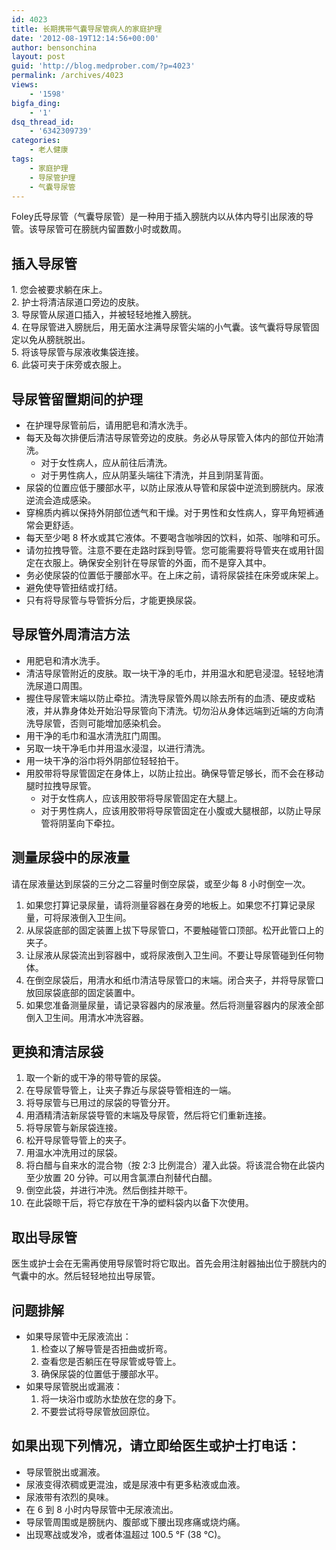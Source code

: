 ```yaml
---
id: 4023
title: 长期携带气囊导尿管病人的家庭护理
date: '2012-08-19T12:14:56+00:00'
author: bensonchina
layout: post
guid: 'http://blog.medprober.com/?p=4023'
permalink: /archives/4023
views:
    - '1598'
bigfa_ding:
    - '1'
dsq_thread_id:
    - '6342309739'
categories:
    - 老人健康
tags:
    - 家庭护理
    - 导尿管护理
    - 气囊导尿管
---
```


Foley氏导尿管（气囊导尿管）是一种用于插入膀胱内以从体内导引出尿液的导管。该导尿管可在膀胱内留置数小时或数周。

## 插入导尿管

1\. 您会被要求躺在床上。  
2\. 护士将清洁尿道口旁边的皮肤。  
3\. 导尿管从尿道口插入，并被轻轻地推入膀胱。  
4\. 在导尿管进入膀胱后，用无菌水注满导尿管尖端的小气囊。该气囊将导尿管固定以免从膀胱脱出。  
5\. 将该导尿管与尿液收集袋连接。  
6\. 此袋可夹于床旁或衣服上。

## 导尿管留置期间的护理

- 在护理导尿管前后，请用肥皂和清水洗手。
- 每天及每次排便后清洁导尿管旁边的皮肤。务必从导尿管入体内的部位开始清洗。 
    - 对于女性病人，应从前往后清洗。
    - 对于男性病人，应从阴茎头端往下清洗，并且到阴茎背面。
- 尿袋的位置应低于腰部水平，以防止尿液从导管和尿袋中逆流到膀胱内。尿液逆流会造成感染。
- 穿棉质内裤以保持外阴部位透气和干燥。对于男性和女性病人，穿平角短裤通常会更舒适。
- 每天至少喝 8 杯水或其它液体。不要喝含咖啡因的饮料，如茶、咖啡和可乐。
- 请勿拉拽导管。注意不要在走路时踩到导管。您可能需要将导管夹在或用针固定在衣服上。确保安全别针在导尿管的外面，而不是穿入其中。
- 务必使尿袋的位置低于腰部水平。在上床之前，请将尿袋挂在床旁或床架上。
- 避免使导管扭结或打结。
- 只有将导尿管与导管拆分后，才能更换尿袋。

## 导尿管外周清洁方法

- 用肥皂和清水洗手。
- 清洁导尿管附近的皮肤。取一块干净的毛巾，并用温水和肥皂浸湿。轻轻地清洗尿道口周围。
- 握住导尿管末端以防止牵拉。清洗导尿管外周以除去所有的血渍、硬皮或粘液，并从靠身体处开始沿导尿管向下清洗。切勿沿从身体远端到近端的方向清洗导尿管，否则可能增加感染机会。
- 用干净的毛巾和温水清洗肛门周围。
- 另取一块干净毛巾并用温水浸湿，以进行清洗。
- 用一块干净的浴巾将外阴部位轻轻拍干。
- 用胶带将导尿管固定在身体上，以防止拉出。确保导管足够长，而不会在移动腿时拉拽导尿管。 
    - 对于女性病人，应该用胶带将导尿管固定在大腿上。
    - 对于男性病人，应该用胶带将导尿管固定在小腹或大腿根部，以防止导尿管将阴茎向下牵拉。

## 测量尿袋中的尿液量

请在尿液量达到尿袋的三分之二容量时倒空尿袋，或至少每 8 小时倒空一次。

1. 如果您打算记录尿量，请将测量容器在身旁的地板上。如果您不打算记录尿量，可将尿液倒入卫生间。
2. 从尿袋底部的固定装置上拔下导尿管口，不要触碰管口顶部。松开此管口上的夹子。
3. 让尿液从尿袋流出到容器中，或将尿液倒入卫生间。不要让导尿管碰到任何物体。
4. 在倒空尿袋后，用清水和纸巾清洁导尿管口的末端。闭合夹子，并将导尿管口放回尿袋底部的固定装置中。
5. 如果您准备测量尿量，请记录容器内的尿液量。然后将测量容器内的尿液全部倒入卫生间。用清水冲洗容器。

## 更换和清洁尿袋

1. 取一个新的或干净的带导管的尿袋。
2. 在导尿管导管上，让夹子靠近与尿袋导管相连的一端。
3. 将导尿管与已用过的尿袋的导管分开。
4. 用酒精清洁新尿袋导管的末端及导尿管，然后将它们重新连接。
5. 将导尿管与新尿袋连接。
6. 松开导尿管导管上的夹子。
7. 用温水冲洗用过的尿袋。
8. 将白醋与自来水的混合物（按 2:3 比例混合）灌入此袋。将该混合物在此袋内至少放置 20 分钟。可以用含氯漂白剂替代白醋。
9. 倒空此袋，并进行冲洗。然后倒挂并晾干。
10. 在此袋晾干后，将它存放在干净的塑料袋内以备下次使用。

## 取出导尿管

医生或护士会在无需再使用导尿管时将它取出。首先会用注射器抽出位于膀胱内的气囊中的水。然后轻轻地拉出导尿管。

## 问题排解

- 如果导尿管中无尿液流出： 
    1. 检查以了解导管是否扭曲或折弯。
    2. 查看您是否躺压在导尿管或导管上。
    3. 确保尿袋的位置低于腰部水平。
- 如果导尿管脱出或漏液： 
    1. 将一块浴巾或防水垫放在您的身下。
    2. 不要尝试将导尿管放回原位。

## 如果出现下列情况，请立即给医生或护士打电话：

- 导尿管脱出或漏液。
- 尿液变得浓稠或更混浊，或是尿液中有更多粘液或血液。
- 尿液带有浓烈的臭味。
- 在 6 到 8 小时内导尿管中无尿液流出。
- 导尿管周围或是膀胱内、腹部或下腰出现疼痛或烧灼痛。
- 出现寒战或发冷，或者体温超过 100.5 °F (38 °C)。